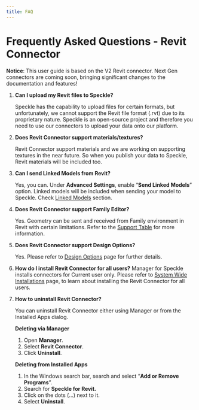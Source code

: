 ```yaml
---
title: FAQ
---
```


# Frequently Asked Questions - Revit Connector

<div class="banner-ribbon">
  <span><b>Notice</b>: This user guide is based on the V2 Revit connector.</span>
  <span class="next-gen">Next Gen connectors are coming soon, bringing significant changes to the documentation and features!</span>
</div>

1. **Can I upload my Revit files to Speckle?**

   Speckle has the capability to upload files for certain formats, but unfortunately, we cannot support the Revit file format (.rvt) due to its proprietary nature. Speckle is an open-source project and therefore you need to use our connectors to upload your data onto our platform.

2. **Does Revit Connector support materials/textures?**

   Revit Connector support materials and we are working on supporting textures in the near future. So when you publish your data to Speckle, Revit materials will be included too.

3. **Can I send Linked Models from Revit?**

   Yes, you can. Under **Advanced Settings**, enable “**Send Linked Models**” option. Linked models will be included when sending your model to Speckle. Check [Linked Models](https://speckle.community) section.

4. **Does Revit Connector support Family Editor?**

   Yes. Geometry can be sent and received from Family environment in Revit with certain limitations. Refer to the [Support Table](https://speckle.community) for more information.

5. **Does Revit Connector support Design Options?**

   Yes. Please refer to [Design Options](https://speckle.community) page for further details.

6. **How do I install Revit Connector for all users?**
   Manager for Speckle installs connectors for Current user only. Please refer to [System Wide Installations](/user/installing.html#system-wide-installations) page, to learn about installing the Revit Connector for all users.

7. **How to uninstall Revit Connector?**

   You can uninstall Revit Connector either using Manager or from the Installed Apps dialog.

   **Deleting via Manager**

   1. Open **Manager**.
   2. Select **Revit Connector**.
   3. Click **Uninstall**.

   **Deleting from Installed Apps**

   1. In the Windows search bar, search and select “**Add or Remove Programs**”.
   2. Search for **Speckle for Revit.**
   3. Click on the dots (…) next to it.
   4. Select **Uninstall**.
